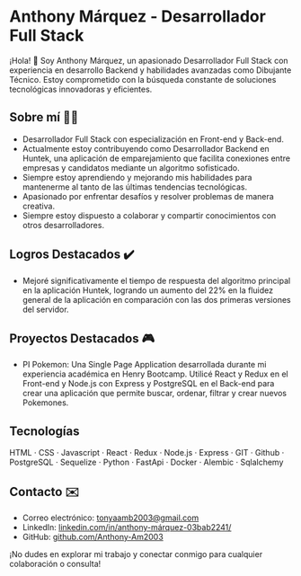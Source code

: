 # Anthony Márquez - Desarrollador Full Stack

¡Hola! 👋 Soy Anthony Márquez, un apasionado Desarrollador Full Stack con experiencia en desarrollo Backend y habilidades avanzadas como Dibujante Técnico. Estoy comprometido con la búsqueda constante de soluciones tecnológicas innovadoras y eficientes.

## Sobre mí 👨‍💻

- Desarrollador Full Stack con especialización en Front-end y Back-end.
- Actualmente estoy contribuyendo como Desarrollador Backend en Huntek, una aplicación de emparejamiento que facilita conexiones entre empresas y candidatos mediante un algoritmo sofisticado.
- Siempre estoy aprendiendo y mejorando mis habilidades para mantenerme al tanto de las últimas tendencias tecnológicas.
- Apasionado por enfrentar desafíos y resolver problemas de manera creativa.
- Siempre estoy dispuesto a colaborar y compartir conocimientos con otros desarrolladores.

## Logros Destacados ✔️

- Mejoré significativamente el tiempo de respuesta del algoritmo principal en la aplicación Huntek, logrando un aumento del 22% en la fluidez general de la aplicación en comparación con las dos primeras versiones del servidor.

## Proyectos Destacados 🎮

- PI Pokemon: Una Single Page Application desarrollada durante mi experiencia académica en Henry Bootcamp. Utilicé React y Redux en el Front-end y Node.js con Express y PostgreSQL en el Back-end para crear una aplicación que permite buscar, ordenar, filtrar y crear nuevos Pokemones.

## Tecnologías

HTML · CSS · Javascript · React · Redux · Node.js · Express · GIT · Github · PostgreSQL · Sequelize · Python · FastApi · Docker · Alembic · Sqlalchemy

## Contacto ✉️

- Correo electrónico: tonyaamb2003@gmail.com
- LinkedIn: [linkedin.com/in/anthony-márquez-03bab2241/](https://www.linkedin.com/in/anthony-márquez-03bab2241/)
- GitHub: [github.com/Anthony-Am2003](https://github.com/Anthony-Am2003)

¡No dudes en explorar mi trabajo y conectar conmigo para cualquier colaboración o consulta!
